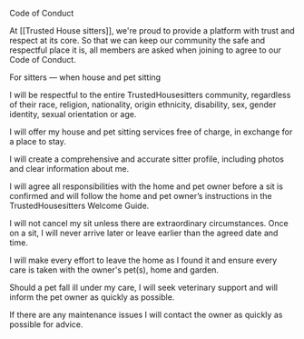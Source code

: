 Code of Conduct

At [[Trusted House sitters]], we're proud to provide a platform with trust and respect at its core. So that we can keep our community the safe and respectful place it is, all members are asked when joining to agree to our Code of Conduct.

For sitters — when house and pet sitting

I will be respectful to the entire TrustedHousesitters community, regardless of their race, religion, nationality, origin ethnicity, disability, sex, gender identity, sexual orientation or age.

I will offer my house and pet sitting services free of charge, in exchange for a place to stay.

I will create a comprehensive and accurate sitter profile, including photos and clear information about me.

I will agree all responsibilities with the home and pet owner before a sit is confirmed and will follow the home and pet owner’s instructions in the TrustedHousesitters Welcome Guide.

I will not cancel my sit unless there are extraordinary circumstances. Once on a sit, I will never arrive later or leave earlier than the agreed date and time.

I will make every effort to leave the home as I found it and ensure every care is taken with the owner's pet(s), home and garden.

Should a pet fall ill under my care, I will seek veterinary support and will inform the pet owner as quickly as possible.

If there are any maintenance issues I will contact the owner as quickly as possible for advice.